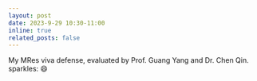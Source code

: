 ```yaml
---
layout: post
date: 2023-9-29 10:30-11:00
inline: true
related_posts: false
---
```


My MRes viva defense, evaluated by Prof. Guang Yang and Dr. Chen Qin. sparkles: :smile:
